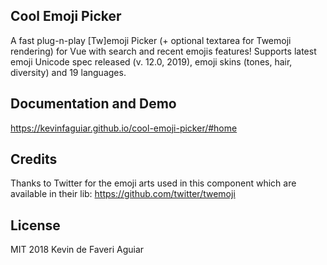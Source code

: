 ## Cool Emoji Picker
A fast plug-n-play [Tw]emoji Picker (+ optional textarea for Twemoji rendering) for Vue with search and recent emojis features!
Supports latest emoji Unicode spec released (v. 12.0, 2019), emoji skins (tones, hair, diversity) and 19 languages.

## Documentation and Demo
https://kevinfaguiar.github.io/cool-emoji-picker/#home

## Credits
Thanks to Twitter for the emoji arts used in this component which are available in their lib: https://github.com/twitter/twemoji

## License
MIT 2018 Kevin de Faveri Aguiar
